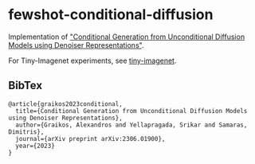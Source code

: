 # fewshot-conditional-diffusion
Implementation of ["Conditional Generation from Unconditional Diffusion Models using Denoiser Representations"](https://arxiv.org/abs/2306.01900).

For Tiny-Imagenet experiments, see [tiny-imagenet](./tiny-imagenet).

## BibTex
```
@article{graikos2023conditional,
  title={Conditional Generation from Unconditional Diffusion Models using Denoiser Representations},
  author={Graikos, Alexandros and Yellapragada, Srikar and Samaras, Dimitris},
  journal={arXiv preprint arXiv:2306.01900},
  year={2023}
}
```
